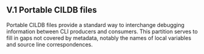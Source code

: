 ## V.1 Portable CILDB files

Portable CILDB files provide a standard way to interchange debugging information between CLI producers and consumers. This partition serves to fill in gaps not covered by metadata, notably the names of local variables and source line correspondences.
